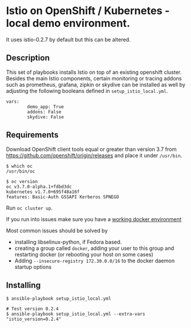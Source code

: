 # Istio on OpenShift / Kubernetes - local demo environment.

It uses istio-0.2.7 by default but this can be altered.


## Description
This set of playbooks installs Istio on top of an existing openshift cluster. Besides the main Istio components, certain monitoring or tracing addons such as prometheus, grafana, zipkin or skydive can be installed as well by adjusting the following booleans defined in `setup_istio_local.yml`.

```
vars:
        demo_app: True
        addons: False
        skydive: False
```

## Requirements
Download OpenShift client tools equal or greater than version 3.7 from https://github.com/openshift/origin/releases and place it under `/usr/bin`.

```
$ which oc
/usr/bin/oc

$ oc version
oc v3.7.0-alpha.1+fdbd3dc
kubernetes v1.7.0+695f48a16f
features: Basic-Auth GSSAPI Kerberos SPNEGO
```

Run `oc cluster up`.

If you run into issues make sure you have a [working docker environment](https://github.com/openshift/origin/blob/master/docs/cluster_up_down.md#linux)

Most common issues should be solved by
 * installing libselinux-python, if Fedora based.
 * creating a group called `docker`, adding your user to this group and restarting docker (or rebooting your host on some cases)
 * Adding `--insecure-registry 172.30.0.0/16` to the docker daemon startup options



## Installing
```
$ ansible-playbook setup_istio_local.yml

# Test version 0.2.4
$ ansible-playbook setup_istio_local.yml --extra-vars "istio_version=0.2.4"
```
